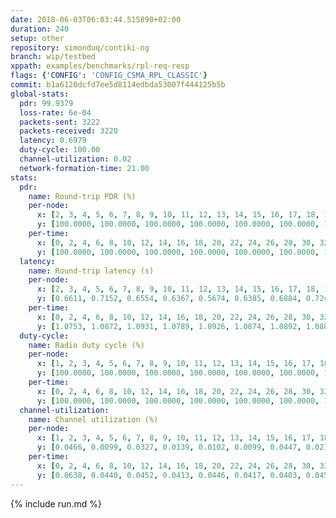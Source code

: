 ```yaml
---
date: 2018-06-03T06:03:44.515890+02:00
duration: 240
setup: other
repository: simonduq/contiki-ng
branch: wip/testbed
xppath: examples/benchmarks/rpl-req-resp
flags: {'CONFIG': 'CONFIG_CSMA_RPL_CLASSIC'}
commit: b1a6120dcfd7ee5d8114edbda53007f444125b5b
global-stats:
  pdr: 99.9379
  loss-rate: 6e-04
  packets-sent: 3222
  packets-received: 3220
  latency: 0.6979
  duty-cycle: 100.00
  channel-utilization: 0.02
  network-formation-time: 21.00
stats:
  pdr:
    name: Round-trip PDR (%)
    per-node:
      x: [2, 3, 4, 5, 6, 7, 8, 9, 10, 11, 12, 13, 14, 15, 16, 17, 18, 19, 20, 21, 22, 23, 24, 25]
      y: [100.0000, 100.0000, 100.0000, 100.0000, 100.0000, 100.0000, 100.0000, 98.5816, 100.0000, 100.0000, 100.0000, 100.0000, 100.0000, 100.0000, 100.0000, 100.0000, 100.0000, 100.0000, 100.0000, 100.0000, 100.0000, 100.0000, 100.0000, 100.0000]
    per-time:
      x: [0, 2, 4, 6, 8, 10, 12, 14, 16, 18, 20, 22, 24, 26, 28, 30, 32, 34, 36, 38, 40, 42, 44, 46, 48, 50, 52, 54]
      y: [100.0000, 100.0000, 100.0000, 100.0000, 100.0000, 100.0000, 100.0000, 100.0000, 100.0000, 100.0000, 100.0000, 100.0000, 100.0000, 100.0000, 100.0000, 100.0000, 100.0000, 100.0000, 100.0000, 100.0000, 100.0000, 100.0000, 100.0000, 100.0000, 100.0000, 99.1667, 99.0196, null]
  latency:
    name: Round-trip latency (s)
    per-node:
      x: [2, 3, 4, 5, 6, 7, 8, 9, 10, 11, 12, 13, 14, 15, 16, 17, 18, 19, 20, 21, 22, 23, 24, 25]
      y: [0.6611, 0.7152, 0.6554, 0.6367, 0.5674, 0.6385, 0.6884, 0.7246, 0.7666, 0.7171, 0.6680, 0.6862, 0.7301, 0.6795, 0.6891, 0.6211, 0.7122, 0.7346, 0.7569, 0.7252, 0.7722, 0.7062, 0.7491, 0.7689]
    per-time:
      x: [0, 2, 4, 6, 8, 10, 12, 14, 16, 18, 20, 22, 24, 26, 28, 30, 32, 34, 36, 38, 40, 42, 44, 46, 48, 50, 52, 54]
      y: [1.0753, 1.0872, 1.0931, 1.0789, 1.0926, 1.0874, 1.0892, 1.0883, 1.0953, 1.0803, 1.0319, 1.0860, 1.0036, 0.8722, 0.7756, 0.6673, 0.6064, 0.4590, 0.3288, 0.2484, 0.1389, 0.1120, 0.1086, 0.1053, 0.1114, 0.1127, 0.1107, null]
  duty-cycle:
    name: Radio duty cycle (%)
    per-node:
      x: [1, 2, 3, 4, 5, 6, 7, 8, 9, 10, 11, 12, 13, 14, 15, 16, 17, 18, 19, 20, 21, 22, 23, 24, 25]
      y: [100.0000, 100.0000, 100.0000, 100.0000, 100.0000, 100.0000, 100.0000, 100.0000, 100.0000, 100.0000, 100.0000, 100.0000, 100.0000, 100.0000, 100.0000, 100.0000, 100.0000, 100.0000, 100.0000, 100.0000, 100.0000, 100.0000, 100.0000, 100.0000, 100.0000]
    per-time:
      x: [0, 2, 4, 6, 8, 10, 12, 14, 16, 18, 20, 22, 24, 26, 28, 30, 32, 34, 36, 38, 40, 42, 44, 46, 48, 50, 52, 54, 56, 58, 60, 62, 64, 66, 68, 70, 72, 74, 76, 78, 80, 82, 84, 86, 88, 90, 92, 94, 96, 98, 100, 102, 104, 106, 108, 110, 112, 114, 116, 118, 120, 122, 124, 126, 128, 130, 132, 134, 136, 138, 140, 142, 144, 146, 148, 150, 152, 154, 156, 158, 160, 162, 164, 166, 168, 170, 172, 174, 176, 178, 180, 182, 184, 186, 188, 190, 192, 194, 196, 198, 200, 202, 204, 206, 208, 210, 212, 214, 216, 218, 220, 222, 224, 226, 228, 230, 232, 234, 236, 238, 240]
      y: [100.0000, 100.0000, 100.0000, 100.0000, 100.0000, 100.0000, 100.0000, 100.0000, 100.0000, 100.0000, 100.0000, 100.0000, 100.0000, 100.0000, 100.0000, 100.0000, 100.0000, 100.0000, 100.0000, 100.0000, 100.0000, 100.0000, 100.0000, 100.0000, 100.0000, 100.0000, 100.0000, 100.0000, 100.0000, 100.0000, 100.0000, 100.0000, 100.0000, 100.0000, 100.0000, 100.0000, 100.0000, 100.0000, 100.0000, 100.0000, 100.0000, 100.0000, 100.0000, 100.0000, 100.0000, 100.0000, 100.0000, 100.0000, 100.0000, 100.0000, 100.0000, 100.0000, 100.0000, 100.0000, 100.0000, 100.0000, 100.0000, 100.0000, 100.0000, 100.0000, 100.0000, 100.0000, 100.0000, 100.0000, 100.0000, 100.0000, 100.0000, 100.0000, 100.0000, 100.0000, 100.0000, 100.0000, 100.0000, 100.0000, 100.0000, 100.0000, 100.0000, 100.0000, 100.0000, 100.0000, 100.0000, 100.0000, 100.0000, 100.0000, 100.0000, 100.0000, 100.0000, 100.0000, 100.0000, 100.0000, 100.0000, 100.0000, 100.0000, 100.0000, 100.0000, 100.0000, 100.0000, 100.0000, 100.0000, 100.0000, 100.0000, 100.0000, 100.0000, 100.0000, 100.0000, 100.0000, 100.0000, 100.0000, 100.0000, 100.0000, 100.0000, 100.0000, 100.0000, 100.0000, 100.0000, 100.0000, 100.0000, 100.0000, 100.0000, 100.0000, null]
  channel-utilization:
    name: Channel utilization (%)
    per-node:
      x: [1, 2, 3, 4, 5, 6, 7, 8, 9, 10, 11, 12, 13, 14, 15, 16, 17, 18, 19, 20, 21, 22, 23, 24, 25]
      y: [0.0466, 0.0099, 0.0327, 0.0139, 0.0102, 0.0099, 0.0447, 0.0216, 0.0113, 0.0105, 0.0114, 0.0104, 0.0098, 0.0094, 0.0110, 0.0189, 0.0156, 0.0307, 0.0098, 0.0097, 0.0104, 0.0107, 0.0092, 0.0094, 0.0100]
    per-time:
      x: [0, 2, 4, 6, 8, 10, 12, 14, 16, 18, 20, 22, 24, 26, 28, 30, 32, 34, 36, 38, 40, 42, 44, 46, 48, 50, 52, 54, 56, 58, 60, 62, 64, 66, 68, 70, 72, 74, 76, 78, 80, 82, 84, 86, 88, 90, 92, 94, 96, 98, 100, 102, 104, 106, 108, 110, 112, 114, 116, 118, 120, 122, 124, 126, 128, 130, 132, 134, 136, 138, 140, 142, 144, 146, 148, 150, 152, 154, 156, 158, 160, 162, 164, 166, 168, 170, 172, 174, 176, 178, 180, 182, 184, 186, 188, 190, 192, 194, 196, 198, 200, 202, 204, 206, 208, 210, 212, 214, 216, 218, 220, 222, 224, 226, 228, 230, 232, 234, 236, 238, 240]
      y: [0.0638, 0.0440, 0.0452, 0.0413, 0.0446, 0.0417, 0.0403, 0.0455, 0.0440, 0.0360, 0.0408, 0.0389, 0.0407, 0.0427, 0.0442, 0.0430, 0.0441, 0.0402, 0.0389, 0.0400, 0.0371, 0.0443, 0.0426, 0.0426, 0.0425, 0.0459, 0.0428, 0.0117, 0.0065, 0.0090, 0.0072, 0.0084, 0.0095, 0.0080, 0.0089, 0.0094, 0.0085, 0.0122, 0.0098, 0.0073, 0.0077, 0.0092, 0.0099, 0.0100, 0.0078, 0.0097, 0.0071, 0.0083, 0.0083, 0.0081, 0.0090, 0.0070, 0.0082, 0.0069, 0.0064, 0.0070, 0.0071, 0.0087, 0.0093, 0.0074, 0.0075, 0.0070, 0.0061, 0.0068, 0.0076, 0.0089, 0.0073, 0.0074, 0.0070, 0.0073, 0.0067, 0.0061, 0.0101, 0.0085, 0.0086, 0.0085, 0.0072, 0.0068, 0.0067, 0.0071, 0.0111, 0.0075, 0.0078, 0.0070, 0.0062, 0.0061, 0.0073, 0.0137, 0.0107, 0.0081, 0.0088, 0.0074, 0.0057, 0.0094, 0.0083, 0.0105, 0.0089, 0.0071, 0.0072, 0.0069, 0.0070, 0.0059, 0.0100, 0.0088, 0.0074, 0.0089, 0.0074, 0.0066, 0.0065, 0.0073, 0.0101, 0.0077, 0.0070, 0.0080, 0.0068, 0.0069, 0.0081, 0.0082, 0.0103, 0.0082, null]
---
```


{% include run.md %}
